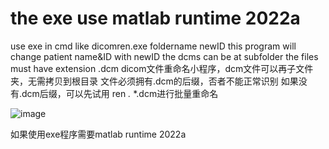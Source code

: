 # the exe use matlab runtime 2022a
use exe in cmd like
dicomren.exe foldername newID
this program will change patient name&ID with newID
the dcms can be at subfolder
the files must have extension .dcm
dicom文件重命名小程序，dcm文件可以再子文件夹，无需拷贝到根目录
文件必须拥有.dcm的后缀，否者不能正常识别
如果没有.dcm后缀，可以先试用 ren *.* *.dcm进行批量重命名

![image](https://github.com/hzr0071/unet-lungcare/blob/main/image/%E5%9B%BE4.png)

如果使用exe程序需要matlab runtime 2022a

